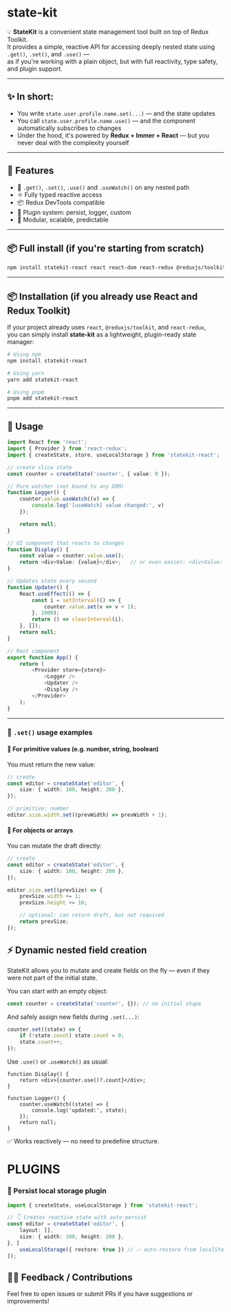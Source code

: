 # state-kit

💡 **StateKit** is a convenient state management tool built on top of Redux Toolkit.  
It provides a simple, reactive API for accessing deeply nested state using `.get()`, `.set()`, and `.use()` —  
as if you're working with a plain object, but with full reactivity, type safety, and plugin support.

---

## ✨ In short:

- You write `state.user.profile.name.set(...)` — and the state updates  
- You call `state.user.profile.name.use()` — and the component automatically subscribes to changes  
- Under the hood, it's powered by **Redux + Immer + React** — but you never deal with the complexity yourself

---

## 🚀 Features

- 🔁 `.get()`, `.set()`, `.use()` and `.useWatch()` on any nested path  
- ⚛️ Fully typed reactive access  
- 📦 Redux DevTools compatible  
- 🔌 Plugin system: persist, logger, custom  
- 🧩 Modular, scalable, predictable  

---

## 📦 Full install (if you're starting from scratch)

```bash
npm install statekit-react react react-dom react-redux @reduxjs/toolkit
```

---

## 📦 Installation (if you already use React and Redux Toolkit)

If your project already uses `react`, `@reduxjs/toolkit`, and `react-redux`,  
you can simply install **state-kit** as a lightweight, plugin-ready state manager:

```bash
# Using npm
npm install statekit-react

# Using yarn
yarn add statekit-react

# Using pnpm
pnpm add statekit-react
```

---

## 🧪 Usage

```ts
import React from 'react';
import { Provider } from 'react-redux';
import { createState, store, useLocalStorage } from 'statekit-react';

// create slice state
const counter = createState('counter', { value: 0 });

// Pure watcher (not bound to any DOM)
function Logger() {
    counter.value.useWatch((v) => {
        console.log('[useWatch] value changed:', v)
    });

    return null;
}

// UI component that reacts to changes
function Display() {
    const value = counter.value.use();
    return <div>Value: {value}</div>;   // or even easier: <div>Value: {counter.value.use()}</div>
}

// Updates state every second
function Updater() {
    React.useEffect(() => {
        const i = setInterval(() => {
            counter.value.set(v => v + 1);
        }, 1000);
        return () => clearInterval(i);
    }, []);
    return null;
}

// Root component
export function App() {
    return (
        <Provider store={store}>
            <Logger />
            <Updater />
            <Display />
        </Provider>
    );
}
```

---

### 🧮 `.set()` usage examples

#### 🔢 For primitive values (e.g. number, string, boolean)  
You must return the new value:

```ts
// create
const editor = createState('editor', {
    size: { width: 100, height: 200 },
});

// primitive: number
editor.size.width.set((prevWidth) => prevWidth + 1);
```

#### 🧱 For objects or arrays  
You can mutate the draft directly:

```ts
// create
const editor = createState('editor', {
    size: { width: 100, height: 200 },
});

editor.size.set((prevSize) => {
    prevSize.width += 1;
    prevSize.height += 10;

    // optional: can return draft, but not required
    return prevSize;
});
```

## ⚡️ Dynamic nested field creation

StateKit allows you to mutate and create fields on the fly — even if they were not part of the initial state.

You can start with an empty object:

```ts
const counter = createState('counter', {}); // no initial shape
```

And safely assign new fields during `.set(...)`:

```ts
counter.set((state) => {
    if (!state.count) state.count = 0;
    state.count++;
});
```

Use `.use()` or `.useWatch()` as usual:

```tsx
function Display() {
    return <div>{counter.use()?.count}</div>;
}

function Logger() {
    counter.useWatch((state) => {
        console.log('updated:', state);
    });
    return null;
}
```

✅ Works reactively — no need to predefine structure.


# PLUGINS

### 💾 Persist local storage plugin

```ts
import { createState, useLocalStorage } from 'statekit-react';

// 👇 Creates reactive state with auto-persist
const editor = createState('editor', {
    layout: [],
    size: { width: 100, height: 200 },
}, [
    useLocalStorage({ restore: true }) // ✅ auto-restore from localStorage
]);
```



## 🙋‍♂️ Feedback / Contributions

Feel free to open issues or submit PRs if you have suggestions or improvements!